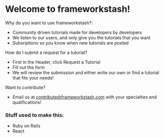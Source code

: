 # Welcome to frameworkstash!

Why do you want to use frameworkstash?:

 * Community driven tutorials made for developers by developers
 * We listen to our users, and only give you the tutorials that you want
 * Subsriptions so you know when new tutorials are posted 
 




How do I submit a request for a tutorial?

 * First in the Header, click Request a Tutorial
 * Fill out the form
 * We will review the submission and either write our own or find a tutorial that fits your needs!

Want to contribute?
 * Email us at contribute@frameworkstash.com with your specialties and qualifications!






### Stuff used to make this:

 * Ruby on Rails
 * React
